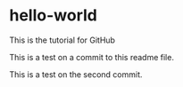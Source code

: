 # hello-world
This is the tutorial for GitHub

This is a test on a commit to this readme file. 

This is a test on the second commit. 
